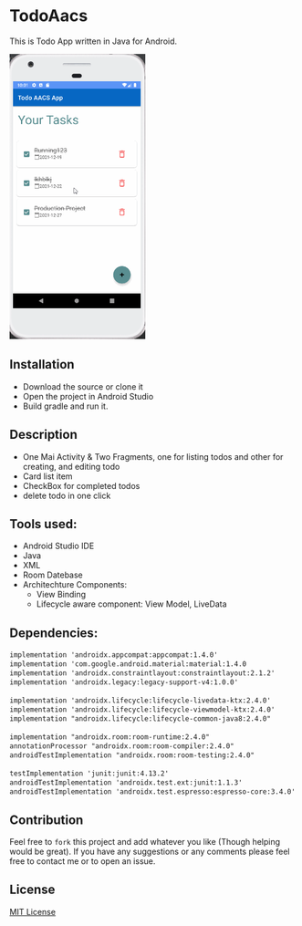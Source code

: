 
# TodoAacs

This is Todo App written in Java for Android.

<img src="image/todoaacs.gif" alt="TodoAacs Screenshot" height="500" />

## Installation
- Download the source or clone it
- Open the project in Android Studio
- Build gradle and run it.


## Description

- One Mai Activity & Two Fragments, one for listing todos and other for creating, and editing todo 
- Card list item
- CheckBox for completed todos
- delete todo in one click

## Tools used:

- Android Studio IDE
- Java
- XML
- Room Datebase
- Architechture Components:
   - View Binding
   - Lifecycle aware component: View Model, LiveData

## Dependencies:

```
implementation 'androidx.appcompat:appcompat:1.4.0'  
implementation 'com.google.android.material:material:1.4.0  
implementation 'androidx.constraintlayout:constraintlayout:2.1.2'  
implementation 'androidx.legacy:legacy-support-v4:1.0.0'

implementation 'androidx.lifecycle:lifecycle-livedata-ktx:2.4.0'  
implementation 'androidx.lifecycle:lifecycle-viewmodel-ktx:2.4.0'  
implementation "androidx.lifecycle:lifecycle-common-java8:2.4.0"  

implementation "androidx.room:room-runtime:2.4.0"  
annotationProcessor "androidx.room:room-compiler:2.4.0"  
androidTestImplementation "androidx.room:room-testing:2.4.0"  

testImplementation 'junit:junit:4.13.2'  
androidTestImplementation 'androidx.test.ext:junit:1.1.3'  
androidTestImplementation 'androidx.test.espresso:espresso-core:3.4.0'  
```

## Contribution
Feel free to `fork` this project and add whatever you like (Though helping would be great). If you have any suggestions or any comments please feel free to contact me or to open an issue.

## License
[MIT License](./LICENSE)
